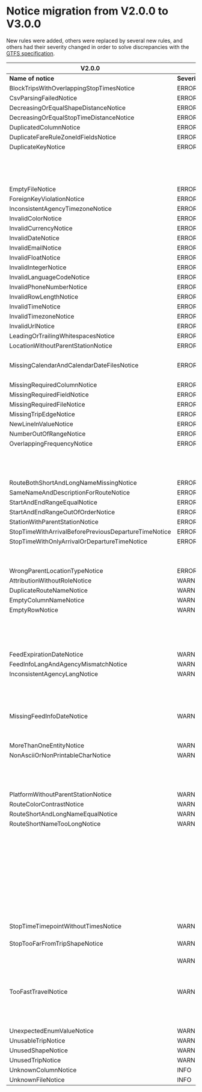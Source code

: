 # Notice migration from V2.0.0 to V3.0.0

New rules were added, others were replaced by several new rules, and others had their severity changed in order to solve discrepancies with the [GTFS specification](https://github.com/google/transit/blob/master/gtfs/spec/en/reference.md).

| V2.0.0                                               |          | V3.0.0                                                                                                                                                                           |          | Comments                                                                                                                                                         |
| ---------------------------------------------------- | -------- | -------------------------------------------------------------------------------------------------------------------------------------------------------------------------------- | -------- | ---------------------------------------------------------------------------------------------------------------------------------------------------------------- |
| **Name of notice**                                   |**Severity**| **Name of notice**                                                                                                                                                               |**Severity**|
| BlockTripsWithOverlappingStopTimesNotice             | ERROR    | [BlockTripsWithOverlappingStopTimesNotice](https://github.com/MobilityData/gtfs-validator/blob/master/RULES.md#BlockTripsWithOverlappingStopTimesNotice)                         | ERROR    |                                                                                                                                                                  |
| CsvParsingFailedNotice                               | ERROR    | [CsvParsingFailedNotice](https://github.com/MobilityData/gtfs-validator/blob/master/RULES.md#csvparsingfailednotice)                                                             | ERROR    |                                                                                                                                                                  |
| DecreasingOrEqualShapeDistanceNotice                 | ERROR    | [DecreasingOrEqualShapeDistanceNotice](https://github.com/MobilityData/gtfs-validator/blob/master/RULES.md#decreasingorequalshapedistancenotice)                                 | ERROR    |                                                                                                                                                                  |
| DecreasingOrEqualStopTimeDistanceNotice              | ERROR    | [DecreasingOrEqualStopTimeDistanceNotice](https://github.com/MobilityData/gtfs-validator/blob/master/RULES.md#decreasingorequalstoptimedistancenotice)                           | ERROR    |                                                                                                                                                                  |
| DuplicatedColumnNotice                               | ERROR    | [DuplicatedColumnNotice](https://github.com/MobilityData/gtfs-validator/blob/master/RULES.md#duplicatedcolumnnotice)                                                             | ERROR    |                                                                                                                                                                  |
| DuplicateFareRuleZoneIdFieldsNotice                  | ERROR    | [DuplicateFareRuleZoneIdFieldsNotice](https://github.com/MobilityData/gtfs-validator/blob/master/RULES.md#duplicatefarerulezoneidfieldsnotice)                                   | ERROR    |                                                                                                                                                                  |
| DuplicateKeyNotice                                   | ERROR    | [DuplicateKeyNotice](https://github.com/MobilityData/gtfs-validator/blob/master/RULES.md#duplicatekeynotice)                                                                     | ERROR    |                                                                                                                                                                  |
|                                                      |          | [EmptyColumnNameNotice](https://github.com/MobilityData/gtfs-validator/blob/master/RULES.md#emptycolumnnamenotice)                                                               | ERROR    | This rule was previously a WARNING and it was upgraded to solve a discrepancy with the GTFS specification                                                        |
| EmptyFileNotice                                      | ERROR    | [EmptyFileNotice](https://github.com/MobilityData/gtfs-validator/blob/master/RULES.md#emptyfilenotice)                                                                           | ERROR    |                                                                                                                                                                  |
| ForeignKeyViolationNotice                            | ERROR    | [ForeignKeyViolationNotice](https://github.com/MobilityData/gtfs-validator/blob/master/RULES.md#foreignkeyviolationnotice)                                                       | ERROR    |                                                                                                                                                                  |
| InconsistentAgencyTimezoneNotice                     | ERROR    | [InconsistentAgencyTimezoneNotice](https://github.com/MobilityData/gtfs-validator/blob/master/RULES.md#inconsistentagencytimezonenotice)                                         | ERROR    |                                                                                                                                                                  |
| InvalidColorNotice                                   | ERROR    | [InvalidColorNotice](https://github.com/MobilityData/gtfs-validator/blob/master/RULES.md#invalidcolornotice)                                                                     | ERROR    |                                                                                                                                                                  |
| InvalidCurrencyNotice                                | ERROR    | [InvalidCurrencyNotice](https://github.com/MobilityData/gtfs-validator/blob/master/RULES.md#invalidcurrencynotice)                                                               | ERROR    |                                                                                                                                                                  |
| InvalidDateNotice                                    | ERROR    | [InvalidDateNotice](https://github.com/MobilityData/gtfs-validator/blob/master/RULES.md#invaliddatenotice)                                                                       | ERROR    |                                                                                                                                                                  |
| InvalidEmailNotice                                   | ERROR    | [InvalidEmailNotice](https://github.com/MobilityData/gtfs-validator/blob/master/RULES.md#invalidemailnotice)                                                                     | ERROR    |                                                                                                                                                                  |
| InvalidFloatNotice                                   | ERROR    | [InvalidFloatNotice](https://github.com/MobilityData/gtfs-validator/blob/master/RULES.md#invalidfloatnotice)                                                                     | ERROR    |                                                                                                                                                                  |
| InvalidIntegerNotice                                 | ERROR    | [InvalidIntegerNotice](https://github.com/MobilityData/gtfs-validator/blob/master/RULES.md#invalidintegernotice)                                                                 | ERROR    |                                                                                                                                                                  |
| InvalidLanguageCodeNotice                            | ERROR    | [InvalidLanguageCodeNotice](https://github.com/MobilityData/gtfs-validator/blob/master/RULES.md#invalidlanguagecodenotice)                                                       | ERROR    |                                                                                                                                                                  |
| InvalidPhoneNumberNotice                             | ERROR    | [InvalidPhoneNumberNotice](https://github.com/MobilityData/gtfs-validator/blob/master/RULES.md#invalidphonenumbernotice)                                                         | ERROR    |                                                                                                                                                                  |
| InvalidRowLengthNotice                               | ERROR    | [InvalidRowLengthNotice](https://github.com/MobilityData/gtfs-validator/blob/master/RULES.md#invalidrowlengthnotice)                                                             | ERROR    |                                                                                                                                                                  |
| InvalidTimeNotice                                    | ERROR    | [InvalidTimeNotice](https://github.com/MobilityData/gtfs-validator/blob/master/RULES.md#invalidtimenotice)                                                                       | ERROR    |                                                                                                                                                                  |
| InvalidTimezoneNotice                                | ERROR    | [InvalidTimezoneNotice](https://github.com/MobilityData/gtfs-validator/blob/master/RULES.md#invalidtimezonenotice)                                                               | ERROR    |                                                                                                                                                                  |
| InvalidUrlNotice                                     | ERROR    | [InvalidUrlNotice](https://github.com/MobilityData/gtfs-validator/blob/master/RULES.md#invalidurlnotice)                                                                         | ERROR    |                                                                                                                                                                  |
| LeadingOrTrailingWhitespacesNotice                   | ERROR    |                                                                                                                                                                                  |          |                                                                                                                                                                  |
| LocationWithoutParentStationNotice                   | ERROR    | [LocationWithoutParentStationNotice](https://github.com/MobilityData/gtfs-validator/blob/master/RULES.md#locationwithoutparentstationnotice)                                     | ERROR    |                                                                                                                                                                  |
|                                                      |          | [LocationWithUnexpectedStopTimeNotice](https://github.com/MobilityData/gtfs-validator/blob/master/RULES.md#locationwithunexpectedstoptimenotice)                                 | ERROR    | New rule                                                                                                                                                         |
| MissingCalendarAndCalendarDateFilesNotice            | ERROR    | [MissingCalendarAndCalendarDateFilesNotice](https://github.com/MobilityData/gtfs-validator/blob/master/RULES.md#missingcalendarandcalendardatefilesnotice)                       | ERROR    |                                                                                                                                                                  |
|                                                      |          | [MissinglevelIdNotice](https://github.com/MobilityData/gtfs-validator/blob/master/RULES.md#missinglevelidnotice)                                                                 | ERROR    | New rule                                                                                                                                                         |
| MissingRequiredColumnNotice                          | ERROR    | [MissingRequiredColumnNotice](https://github.com/MobilityData/gtfs-validator/blob/master/RULES.md#missingrequiredcolumnnotice)                                                   | ERROR    |                                                                                                                                                                  |
| MissingRequiredFieldNotice                           | ERROR    | [MissingRequiredFieldNotice](https://github.com/MobilityData/gtfs-validator/blob/master/RULES.md#missingrequiredfieldnotice)                                                     | ERROR    |                                                                                                                                                                  |
| MissingRequiredFileNotice                            | ERROR    | [MissingRequiredFileNotice](https://github.com/MobilityData/gtfs-validator/blob/master/RULES.md#missingrequiredfilenotice)                                                       | ERROR    |                                                                                                                                                                  |
| MissingTripEdgeNotice                                | ERROR    | [MissingTripEdgeNotice](https://github.com/MobilityData/gtfs-validator/blob/master/RULES.md#missingtripedgenotice)                                                               | ERROR    |                                                                                                                                                                  |
| NewLineInValueNotice                                 | ERROR    | [NewLineInValueNotice](https://github.com/MobilityData/gtfs-validator/blob/master/RULES.md#newlineinvaluenotice)                                                                 | ERROR    |                                                                                                                                                                  |
| NumberOutOfRangeNotice                               | ERROR    | [NumberOutOfRangeNotice](https://github.com/MobilityData/gtfs-validator/blob/master/RULES.md#numberoutofrangenotice)                                                             | ERROR    |                                                                                                                                                                  |
| OverlappingFrequencyNotice                           | ERROR    | [OverlappingFrequencyNotice](https://github.com/MobilityData/gtfs-validator/blob/master/RULES.md#overlappingfrequencynotice)                                                     | ERROR    |                                                                                                                                                                  |
|                                                      |          | [PathwayToPlatformWithBoardingAreasNotice](https://github.com/MobilityData/gtfs-validator/blob/master/RULES.md#pathwaytoplatformwithboardingareasnotice)                         | ERROR    | New rule                                                                                                                                                         |
|                                                      |          | [PathwayToWrongLocationTypeNotice](https://github.com/MobilityData/gtfs-validator/blob/master/RULES.md#pathwaytowronglocationtypenotice)                                         | ERROR    | New rule                                                                                                                                                         |
|                                                      |          | [PointNearOriginNotice](https://github.com/MobilityData/gtfs-validator/blob/master/RULES.md#PointNearOriginNotice)                                                               | ERROR    | New rule                                                                                                                                                         |
| RouteBothShortAndLongNameMissingNotice               | ERROR    | [RouteBothShortAndLongNameMissingNotice](https://github.com/MobilityData/gtfs-validator/blob/master/RULES.md#routebothshortandlongnamemissingnotice)                             | ERROR    |                                                                                                                                                                  |
| SameNameAndDescriptionForRouteNotice                 | ERROR    |                                                                                                                                                                                  |          |                                                                                                                                                                  |
| StartAndEndRangeEqualNotice                          | ERROR    | [StartAndEndRangeEqualNotice](https://github.com/MobilityData/gtfs-validator/blob/master/RULES.md#startandendrangeequalnotice)                                                   | ERROR    |                                                                                                                                                                  |
| StartAndEndRangeOutOfOrderNotice                     | ERROR    | [StartAndEndRangeOutOfOrderNotice](https://github.com/MobilityData/gtfs-validator/blob/master/RULES.md#startandendrangeoutofordernotice)                                         | ERROR    |                                                                                                                                                                  |
| StationWithParentStationNotice                       | ERROR    | [StationWithParentStationNotice](https://github.com/MobilityData/gtfs-validator/blob/master/RULES.md#stationwithparentstationnotice)                                             | ERROR    |                                                                                                                                                                  |
| StopTimeWithArrivalBeforePreviousDepartureTimeNotice | ERROR    | [StopTimeWithArrivalBeforePreviousDepartureTimeNotice](https://github.com/MobilityData/gtfs-validator/blob/master/RULES.md#stoptimewitharrivalbeforepreviousdeparturetimenotice) | ERROR    |                                                                                                                                                                  |
| StopTimeWithOnlyArrivalOrDepartureTimeNotice         | ERROR    | [StopTimeWithOnlyArrivalOrDepartureTimeNotice](https://github.com/MobilityData/gtfs-validator/blob/master/RULES.md#stoptimewithonlyarrivalordeparturetimenotice)                 | ERROR    |                                                                                                                                                                  |
|                                                      |          | [StopWithoutZoneIdNotice](https://github.com/MobilityData/gtfs-validator/blob/master/RULES.md#stopwithoutzoneidnotice)                                                           | ERROR    | New rule                                                                                                                                                         |
|                                                      |          | [TranslationUnexpectedValueNotice](https://github.com/MobilityData/gtfs-validator/blob/master/RULES.md#translationunexpectedvaluenotice)                                         | ERROR    | New rule                                                                                                                                                         |
| WrongParentLocationTypeNotice                        | ERROR    | [WrongParentLocationTypeNotice](https://github.com/MobilityData/gtfs-validator/blob/master/RULES.md#wrongparentlocationtypenotice)                                               | ERROR    |                                                                                                                                                                  |
| AttributionWithoutRoleNotice                         | WARNING  | [AttributionWithoutRoleNotice](https://github.com/MobilityData/gtfs-validator/blob/master/RULES.md#attributionwithoutrolenotice)                                                 | WARNING  |                                                                                                                                                                  |
| DuplicateRouteNameNotice                             | WARNING  | [DuplicateRouteNameNotice](https://github.com/MobilityData/gtfs-validator/blob/master/RULES.md#duplicateroutenamenotice)                                                         | WARNING  |                                                                                                                                                                  |
| EmptyColumnNameNotice                                | WARNING  |                                                                                                                                                                                  |          |                                                                                                                                                                  |
| EmptyRowNotice                                       | WARNING  | [EmptyRowNotice](https://github.com/MobilityData/gtfs-validator/blob/master/RULES.md#emptyrownotice)                                                                             | WARNING  |                                                                                                                                                                  |
|                                                      |          | [FastTravelBetweenConsecutiveStopsNotice](https://github.com/MobilityData/gtfs-validator/blob/master/RULES.md#fasttravelbetweenconsecutivestopsnotice)                           | WARNING  | New rule (replacing [TooFastTravelNotice](https://github.com/MobilityData/gtfs-validator/blob/docs/v2.0.0/RULES.md#TooFastTravelNotice))                         |
|                                                      |          | [FastTravelBetweenFarStopsNotice](https://github.com/MobilityData/gtfs-validator/blob/master/RULES.md#fasttravelbetweenfarstopsnotice)                                           | WARNING  | New rule (replacing [TooFastTravelNotice](https://github.com/MobilityData/gtfs-validator/blob/docs/v2.0.0/RULES.md#TooFastTravelNotice))                         |
| FeedExpirationDateNotice                             | WARNING  | [FeedExpirationDateNotice](https://github.com/MobilityData/gtfs-validator/blob/master/RULES.md#feedexpirationdatenotice)                                                         | WARNING  |                                                                                                                                                                  |
| FeedInfoLangAndAgencyMismatchNotice                  | WARNING  | [FeedInfoLangAndAgencyMismatchNotice](https://github.com/MobilityData/gtfs-validator/blob/master/RULES.md#feedinfolangandagencylangmismatchnotice)                               | WARNING  |                                                                                                                                                                  |
| InconsistentAgencyLangNotice                         | WARNING  | [InconsistentAgencyLangNotice](https://github.com/MobilityData/gtfs-validator/blob/master/RULES.md#inconsistentagencylangnotice)                                                 | WARNING  |                                                                                                                                                                  |
|                                                      |          | [LeadingOrTrailingWhitespacesNotice](https://github.com/MobilityData/gtfs-validator/blob/master/RULES.md#leadingortrailingwhitespacesnotice)                                     | WARNING  | This rule was previously an ERROR and it was downgraded to solve a discrepancy with the GTFS specification                                                       |
| MissingFeedInfoDateNotice                            | WARNING  | [MissingFeedInfoDateNotice](https://github.com/MobilityData/gtfs-validator/blob/master/RULES.md#missingfeedinfodatenotice)                                                       | WARNING  |                                                                                                                                                                  |
|                                                      |          | [MissingTimepointColumnNotice](https://github.com/MobilityData/gtfs-validator/blob/master/RULES.md#morethanoneentitynotice)                                                      | WARNING  | New rule                                                                                                                                                         |
|                                                      |          | [MissingTimepointValueNotice](https://github.com/MobilityData/gtfs-validator/blob/master/RULES.md#morethanoneentitynotice)                                                       | WARNING  | New rule                                                                                                                                                         |
| MoreThanOneEntityNotice                              | WARNING  | [MoreThanOneEntityNotice](https://github.com/MobilityData/gtfs-validator/blob/master/RULES.md#morethanoneentitynotice)                                                           | WARNING  |                                                                                                                                                                  |
| NonAsciiOrNonPrintableCharNotice                     | WARNING  | [NonAsciiOrNonPrintableCharNotice](https://github.com/MobilityData/gtfs-validator/blob/master/RULES.md#nonasciiornonprintablecharnotice)                                         | WARNING  |                                                                                                                                                                  |
|                                                      |          | [PathwayUnreachableLocationNotice](https://github.com/MobilityData/gtfs-validator/blob/master/RULES.md#pathwayunreachablelocationnotice)                                         | TBD      | New rule                                                                                                                                                         |
|                                                      |          | [PathwayDanglingGenericNodeNotice](https://github.com/MobilityData/gtfs-validator/blob/master/RULES.md#pathwaydanglinggenericnodenotice)                                         | WARNING  | New rule                                                                                                                                                         |
|                                                      |          | [PathwayLoopNotice](https://github.com/MobilityData/gtfs-validator/blob/master/RULES.md#pathwayloopnotice)                                                                       | WARNING  | New rule                                                                                                                                                         |
| PlatformWithoutParentStationNotice                   | WARNING  | [PlatformWithoutParentStationNotice](https://github.com/MobilityData/gtfs-validator/blob/master/RULES.md#platformwithoutparentstationnotice)                                     | WARNING  |                                                                                                                                                                  |
| RouteColorContrastNotice                             | WARNING  | [RouteColorContrastNotice](https://github.com/MobilityData/gtfs-validator/blob/master/RULES.md#routecolorcontrastnotice)                                                         | WARNING  |                                                                                                                                                                  |
| RouteShortAndLongNameEqualNotice                     | WARNING  | [RouteShortAndLongNameEqualNotice](https://github.com/MobilityData/gtfs-validator/blob/master/RULES.md#routeshortandlongnameequalnotice)                                         | WARNING  |                                                                                                                                                                  |
| RouteShortNameTooLongNotice                          | WARNING  | [RouteShortNameTooLongNotice](https://github.com/MobilityData/gtfs-validator/blob/master/RULES.md#routeshortnametoolongnotice)                                                   | WARNING  |                                                                                                                                                                  |
|                                                      |          | [SameNameAndDescriptionForRouteNotice](https://github.com/MobilityData/gtfs-validator/blob/master/RULES.md#samenameanddescriptionforroutenotice)                                 | WARNING  | This rule was previously an ERROR and it was downgraded to solve a discrepancy with the GTFS specification                                                       |
|                                                      |          | [SameNameAndDescriptionForStopNotice](https://github.com/MobilityData/gtfs-validator/blob/master/RULES.md#samenameanddescriptionforstopnotice)                                   | WARNING  | New rule                                                                                                                                                         |
|                                                      |          | [SameRouteAndAgencyUrlNotice](https://github.com/MobilityData/gtfs-validator/blob/master/RULES.md#samerouteandagencyurlnotice)                                                   | WARNING  | New rule                                                                                                                                                         |
|                                                      |          | [SameStopAndAgencyUrlNotice](https://github.com/MobilityData/gtfs-validator/blob/master/RULES.md#samestopandagencyurlnotice)                                                     | WARNING  | New rule                                                                                                                                                         |
|                                                      |          | [SameStopAndRouteUrlNotice](https://github.com/MobilityData/gtfs-validator/blob/master/RULES.md#samestopandrouteurlnotice)                                                       | WARNING  | New rule                                                                                                                                                         |
|                                                      |          | [StopHasTooManyMatchesForShapeNotice](https://github.com/MobilityData/gtfs-validator/blob/master/RULES.md#stopsmatchshapeoutofordernotice)                                       | WARNING  | New rule (replacing [StopTooFarFromTripShapeNotice](https://github.com/MobilityData/gtfs-validator/blob/docs/v2.0.0/RULES.md#stoptoofarfromtripshapenotice))     |
| StopTimeTimepointWithoutTimesNotice                  | WARNING  | [StopTimeTimepointWithoutTimesNotice](https://github.com/MobilityData/gtfs-validator/blob/master/RULES.md#stoptimetimepointwithouttimesnotice)                                   | TBD      | This rule was improved to solve false positives                                                                                                                  |
| StopTooFarFromTripShapeNotice                        | WARNING  | [StopTooFarFromShapeNotice](https://github.com/MobilityData/gtfs-validator/blob/master/RULES.md#stoptoofarfromshapenotice)                                                       | WARNING  | New rule (replacing the [StopTooFarFromTripShapeNotice](https://github.com/MobilityData/gtfs-validator/blob/docs/v2.0.0/RULES.md#stoptoofarfromtripshapenotice)) |
|                                                      | WARNING  | [StopsMatchShapeOutOfOrderNotice](https://github.com/MobilityData/gtfs-validator/blob/master/RULES.md#stophastoomanymatchesforshapenotice)                                       | WARNING  | New rule (replacing [StopTooFarFromTripShapeNotice](https://github.com/MobilityData/gtfs-validator/blob/docs/v2.0.0/RULES.md#stoptoofarfromtripshapenotice))     |
|                                                      |          | [StopTooFarFromShapeUsingUserDistanceNotice](https://github.com/MobilityData/gtfs-validator/blob/master/RULES.md#stoptoofarfromshapeusinguserdistancenotice)                     | WARNING  | New rule (replacing [StopTooFarFromTripShapeNotice](https://github.com/MobilityData/gtfs-validator/blob/docs/v2.0.0/RULES.md#stoptoofarfromtripshapenotice))     |
| TooFastTravelNotice                                  | WARNING  |                                                                                                                                                                                  |          |                                                                                                                                                                  |
|                                                      |          | [StopWithoutStopTimeNotice](https://github.com/MobilityData/gtfs-validator/blob/master/RULES.md#stopwithoutstoptimenotice)                                                       | WARNING  | New rule                                                                                                                                                         |
|                                                      |          | [TranslationForeignKeyViolationNotice](https://github.com/MobilityData/gtfs-validator/blob/master/RULES.md#translationforeignkeyviolationnotice)                                 | TBD      | New rule                                                                                                                                                         |
|                                                      |          | [TranslationUnknownTableNameNotice](https://github.com/MobilityData/gtfs-validator/blob/master/RULES.md#translationunknowntablenamenotice)                                       | WARNING  | New rule                                                                                                                                                         |
| UnexpectedEnumValueNotice                            | WARNING  | [UnexpectedEnumValueNotice](https://github.com/MobilityData/gtfs-validator/blob/master/RULES.md#unexpectedenumvaluenotice)                                                       | WARNING  |                                                                                                                                                                  |
| UnusableTripNotice                                   | WARNING  | [UnusableTripNotice](https://github.com/MobilityData/gtfs-validator/blob/master/RULES.md#unexpectedenumvaluenotice)                                                              | WARNING  |                                                                                                                                                                  |
| UnusedShapeNotice                                    | WARNING  | [UnusedShapeNotice](https://github.com/MobilityData/gtfs-validator/blob/master/RULES.md#unusedshapenotice)                                                                       | WARNING  |                                                                                                                                                                  |
| UnusedTripNotice                                     | WARNING  | [UnusedTripNotice](https://github.com/MobilityData/gtfs-validator/blob/master/RULES.md#unusedtripnotice)                                                                         | WARNING  |                                                                                                                                                                  |
| UnknownColumnNotice                                  | INFO     | [UnknownColumnNotice](https://github.com/MobilityData/gtfs-validator/blob/master/RULES.md#unknowncolumnnotice)                                                                   | INFO     |                                                                                                                                                                  |
| UnknownFileNotice                                    | INFO     | [UnknownFileNotice](https://github.com/MobilityData/gtfs-validator/blob/master/RULES.md#unknownfilenotice)                                                                       | INFO     |
